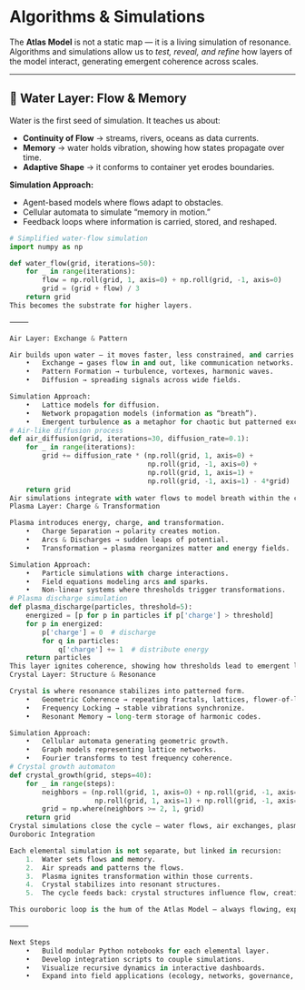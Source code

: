 # Algorithms & Simulations

The **Atlas Model** is not a static map — it is a living simulation of resonance.  
Algorithms and simulations allow us to *test, reveal, and refine* how layers of the model interact, generating emergent coherence across scales.

---

## 🌊 Water Layer: Flow & Memory

Water is the first seed of simulation. It teaches us about:

- **Continuity of Flow** → streams, rivers, oceans as data currents.  
- **Memory** → water holds vibration, showing how states propagate over time.  
- **Adaptive Shape** → it conforms to container yet erodes boundaries.

**Simulation Approach:**
- Agent-based models where flows adapt to obstacles.
- Cellular automata to simulate “memory in motion.”
- Feedback loops where information is carried, stored, and reshaped.

```python
# Simplified water-flow simulation
import numpy as np

def water_flow(grid, iterations=50):
    for _ in range(iterations):
        flow = np.roll(grid, 1, axis=0) + np.roll(grid, -1, axis=0)
        grid = (grid + flow) / 3
    return grid
This becomes the substrate for higher layers.

⸻

Air Layer: Exchange & Pattern

Air builds upon water — it moves faster, less constrained, and carries resonance.
	•	Exchange → gases flow in and out, like communication networks.
	•	Pattern Formation → turbulence, vortexes, harmonic waves.
	•	Diffusion → spreading signals across wide fields.

Simulation Approach:
	•	Lattice models for diffusion.
	•	Network propagation models (information as “breath”).
	•	Emergent turbulence as a metaphor for chaotic but patterned exchange.
# Air-like diffusion process
def air_diffusion(grid, iterations=30, diffusion_rate=0.1):
    for _ in range(iterations):
        grid += diffusion_rate * (np.roll(grid, 1, axis=0) +
                                  np.roll(grid, -1, axis=0) +
                                  np.roll(grid, 1, axis=1) +
                                  np.roll(grid, -1, axis=1) - 4*grid)
    return grid
Air simulations integrate with water flows to model breath within the current.
Plasma Layer: Charge & Transformation

Plasma introduces energy, charge, and transformation.
	•	Charge Separation → polarity creates motion.
	•	Arcs & Discharges → sudden leaps of potential.
	•	Transformation → plasma reorganizes matter and energy fields.

Simulation Approach:
	•	Particle simulations with charge interactions.
	•	Field equations modeling arcs and sparks.
	•	Non-linear systems where thresholds trigger transformations.
# Plasma discharge simulation
def plasma_discharge(particles, threshold=5):
    energized = [p for p in particles if p['charge'] > threshold]
    for p in energized:
        p['charge'] = 0  # discharge
        for q in particles:
            q['charge'] += 1  # distribute energy
    return particles
This layer ignites coherence, showing how thresholds lead to emergent leaps.
Crystal Layer: Structure & Resonance

Crystal is where resonance stabilizes into patterned form.
	•	Geometric Coherence → repeating fractals, lattices, flower-of-life patterns.
	•	Frequency Locking → stable vibrations synchronize.
	•	Resonant Memory → long-term storage of harmonic codes.

Simulation Approach:
	•	Cellular automata generating geometric growth.
	•	Graph models representing lattice networks.
	•	Fourier transforms to test frequency coherence.
# Crystal growth automaton
def crystal_growth(grid, steps=40):
    for _ in range(steps):
        neighbors = (np.roll(grid, 1, axis=0) + np.roll(grid, -1, axis=0) +
                     np.roll(grid, 1, axis=1) + np.roll(grid, -1, axis=1))
        grid = np.where(neighbors >= 2, 1, grid)
    return grid
Crystal simulations close the cycle — water flows, air exchanges, plasma transforms, crystal stabilizes — before returning to flow.
Ouroboric Integration

Each elemental simulation is not separate, but linked in recursion:
	1.	Water sets flows and memory.
	2.	Air spreads and patterns the flows.
	3.	Plasma ignites transformation within those currents.
	4.	Crystal stabilizes into resonant structures.
	5.	The cycle feeds back: crystal structures influence flow, creating new beginnings.

This ouroboric loop is the hum of the Atlas Model — always flowing, expanding, stabilizing, and beginning again.

⸻

Next Steps
	•	Build modular Python notebooks for each elemental layer.
	•	Develop integration scripts to couple simulations.
	•	Visualize recursive dynamics in interactive dashboards.
	•	Expand into field applications (ecology, networks, governance, awareness).
